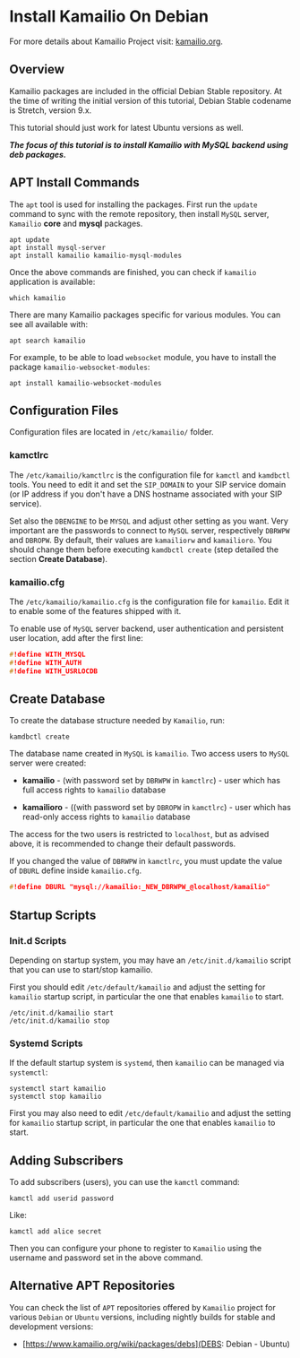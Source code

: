 # Install Kamailio On Debian #

For more details about Kamailio Project visit: [kamailio.org](https://www.kamailio.org).

## Overview ##

Kamailio packages are included in the official Debian Stable repository. At the
time of writing the initial version of this tutorial, Debian Stable codename is
Stretch, version 9.x.

This tutorial should just work for latest Ubuntu versions as well.

**_The focus of this tutorial is to install Kamailio with MySQL backend using
deb packages._**

## APT Install Commands ###

The `apt` tool is used for installing the packages. First run the `update`
command to sync with the remote repository, then install `MySQL` server,
`Kamailio` **core** and **mysql** packages.


```Shell
apt update
apt install mysql-server
apt install kamailio kamailio-mysql-modules
```

Once the above commands are finished, you can check if `kamailio` application
is available:


```Shell
which kamailio
```

There are many Kamailio packages specific for various modules. You can see all
available with:


```Shell
apt search kamailio
```

For example, to be able to load `websocket` module, you have to install the
package `kamailio-websocket-modules`:

```Shell
apt install kamailio-websocket-modules
```

## Configuration Files ##

Configuration files are located in `/etc/kamailio/` folder.

### kamctlrc ###

The `/etc/kamailio/kamctlrc` is the configuration file for `kamctl` and
`kamdbctl` tools. You need to edit it and set the `SIP_DOMAIN` to your SIP
service domain (or IP address if you don't have a DNS hostname associated with
your SIP service).

Set also the `DBENGINE` to be `MYSQL` and adjust other setting as you want. Very
important are the passwords to connect to `MySQL` server, respectively
`DBRWPW` and `DBROPW`. By default, their values are `kamailiorw` and
`kamailioro`. You should change them before executing `kamdbctl create` (step
detailed the section **Create Database**).

### kamailio.cfg ###

The `/etc/kamailio/kamailio.cfg` is the configuration file for `kamailio`.
Edit it to enable some of the features shipped with it.

To enable use of `MySQL` server backend, user authentication and persistent user
location, add after the first line:

```C
#!define WITH_MYSQL
#!define WITH_AUTH
#!define WITH_USRLOCDB
```

## Create Database ##

To create the database structure needed by `Kamailio`, run:

```Shell
kamdbctl create
```

The database name created in `MySQL` is `kamailio`. Two access users to
`MySQL` server were created:

  * **kamailio** - (with password set by `DBRWPW` in `kamctlrc`) - user which
  has full access rights to `kamailio` database

  * **kamailioro** - ((with password set by `DBROPW` in `kamctlrc`) - user which
  has read-only access rights to `kamailio` database

The access for the two users is restricted to `localhost`, but as advised above,
it is recommended to change their default passwords.

If you changed the value of `DBRWPW` in `kamctlrc`, you must update the value
of `DBURL` define inside `kamailio.cfg`.

```C
#!define DBURL "mysql://kamailio:_NEW_DBRWPW_@localhost/kamailio"
```

## Startup Scripts ##

### Init.d Scripts ###

Depending on startup system, you may have an `/etc/init.d/kamailio` script that
you can use to start/stop kamailio.

First you should edit `/etc/default/kamailio` and adjust the setting for
`kamailio` startup script, in particular the one that enables `kamailio` to start.

```Shell
/etc/init.d/kamailio start
/etc/init.d/kamailio stop
```

### Systemd Scripts ###

If the default startup system is `systemd`, then `kamailio` can be managed
via `systemctl`:

```Shell
systemctl start kamailio
systemctl stop kamailio
```

First you may also need to edit `/etc/default/kamailio` and adjust the setting
for `kamailio` startup script, in particular the one that enables
`kamailio` to start.

## Adding Subscribers ##

To add subscribers (users), you can use the `kamctl` command:

```Shell
kamctl add userid password
```

Like:

```Shell
kamctl add alice secret
```

Then you can configure your phone to register to `Kamailio` using the username
and password set in the above command.

## Alternative APT Repositories ##

You can check the list of `APT` repositories offered by `Kamailio` project for
various `Debian` or `Ubuntu` versions, including nightly builds for stable and
development versions:

  * [https://www.kamailio.org/wiki/packages/debs](DEBS: Debian - Ubuntu)
